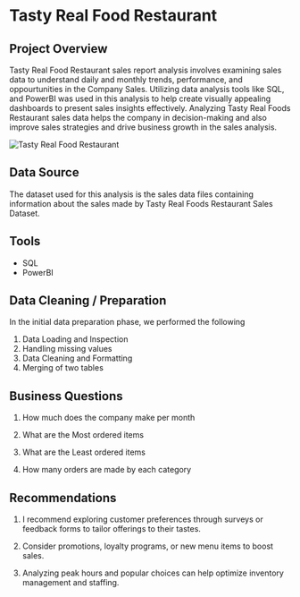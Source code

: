 
# **Tasty Real Food Restaurant**

## Project Overview

Tasty Real Food Restaurant sales report analysis involves examining sales data to understand daily and monthly trends, performance, and oppourtunities in the Company Sales. Utilizing data analysis tools like SQL, and PowerBI was used in this analysis to help create visually appealing dashboards to present sales insights effectively. Analyzing Tasty Real Foods Restaurant sales data helps the company in decision-making and also improve sales strategies and drive business growth in the sales analysis.

![Tasty Real Food Restaurant](https://github.com/Oluwafemiokans/Tasty-Real-Foods/assets/159950899/988c4bf1-330b-4741-8fba-bc870fccb35b)

## Data Source

The dataset used for this analysis is the sales data files containing information about the sales made by Tasty Real Foods Restaurant Sales Dataset.

## Tools 

- SQL
- PowerBI

## Data Cleaning / Preparation

In the initial data preparation phase, we performed the following

1. Data Loading and Inspection
2. Handling missing values
3. Data Cleaning and Formatting
4. Merging of two tables

## Business Questions

1. How much does the company make per month

2. What are the Most ordered items

3. What are the Least ordered items

4. How many orders are made by each category


## Recommendations

1. I recommend exploring customer preferences through surveys or feedback forms to tailor offerings to their tastes.

2. Consider promotions, loyalty programs, or new menu items to boost sales.

3. Analyzing peak hours and popular choices can help optimize inventory management and staffing.

